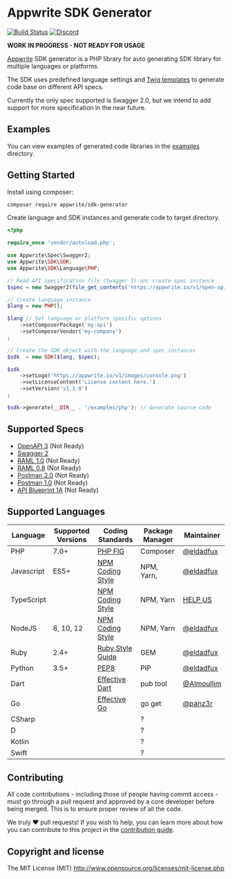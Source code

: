 # Appwrite SDK Generator

[![Build Status](https://travis-ci.org/appwrite/sdk-generator.svg?branch=master)](https://travis-ci.org/appwrite/sdk-generator)
[![Discord](https://img.shields.io/discord/564160730845151244)](https://discord.gg/GSeTUeA)

**WORK IN PROGRESS - NOT READY FOR USAGE**

[Appwrite](https://appwrite.io) SDK generator is a PHP library for auto generating SDK library for multiple languages or platforms.

The SDK uses predefined language settings and [Twig templates](https://twig.symfony.com/) to generate code base on different API specs.

Currently the only spec supported is Swagger 2.0, but we intend to add support for more specification in the near future. 

## Examples

You can view examples of generated code libraries in the [examples](examples) directory.

## Getting Started

Install using composer:
```bash
composer require appwrite/sdk-generator
```

Create language and SDK instances and generate code to target directory.

```php
<?php

require_once 'vendor/autoload.php';

use Appwrite\Spec\Swagger2;
use Appwrite\SDK\SDK;
use Appwrite\SDK\Language\PHP;

// Read API specification file (Swagger 2) anc create spec instance
$spec = new Swagger2(file_get_contents('https://appwrite.io/v1/open-api-2.json?extension=1'));

// Create language instance
$lang = new PHP();

$lang // Set language or platform specific options
    ->setComposerPackage('my-api')
    ->setComposerVendor('my-company')
;

// Create the SDK object with the language and spec instances
$sdk  = new SDK($lang, $spec);

$sdk
    ->setLogo('https://appwrite.io/v1/images/console.png')
    ->setLicenseContent('License content here.')
    ->setVersion('v1.1.0')
;

$sdk->generate(__DIR__ . '/examples/php'); // Generate source code

```

## Supported Specs

* [OpenAPI 3](https://github.com/OAI/OpenAPI-Specification/blob/master/versions/3.0.2.md) (Not Ready)
* [Swagger 2](https://github.com/OAI/OpenAPI-Specification/blob/master/versions/2.0.md)
* [RAML 1.0](https://raml.org/) (Not Ready)
* [RAML 0.8](https://raml.org/) (Not Ready)
* [Postman 2.0](https://schema.getpostman.com/json/collection/v2.0.0/docs/index.html) (Not Ready)
* [Postman 1.0](https://schema.getpostman.com/json/collection/v1.0.0/docs/index.html) (Not Ready)
* [API Blueprint 1A](https://github.com/apiaryio/api-blueprint/blob/master/API%20Blueprint%20Specification.md) (Not Ready)

## Supported Languages

| Language   | Supported Versions  |  Coding Standards   |  Package Manager   |   Maintainer   |
|------------|---------------------|---------------------|--------------------|----------------|
| PHP        | 7.0+                | [PHP FIG]           | Composer           | [@eldadfux]    |
| Javascript | ES5+                | [NPM Coding Style]  | NPM, Yarn,         | [@eldadfux]    |
| TypeScript |                     | [NPM Coding Style]  | NPM, Yarn          | [HELP US](https://github.com/appwrite/sdk-generator/issues/20)               |
| NodeJS     | 8, 10, 12           | [NPM Coding Style]  | NPM, Yarn          | [@eldadfux]    |
| Ruby       | 2.4+                | [Ruby Style Guide]  | GEM                | [@eldadfux]    |
| Python     | 3.5+                | [PEP8]              | PIP                | [@eldadfux]    |
| Dart       |                     | [Effective Dart]    | pub tool           | [@Almoullim]   |
| Go         |                     | [Effective Go]      | go get             | [@panz3r]      |
| CSharp     |                     |                     | ?                  |                |
| D          |                     |                     | ?                  |                |
| Kotlin     |                     |                     | ?                  |                |
| Swift      |                     |                     | ?                  |                |

[@Almoullim]:       https://github.com/Almoullim
[@eldadfux]:        https://github.com/eldadfux
[@panz3r]:          https://github.com/panz3r

[PHP FIG]:          https://www.php-fig.org/
[NPM Coding Style]: https://docs.npmjs.com/misc/coding-style
[NPM Coding Style]: https://docs.npmjs.com/misc/coding-style
[Ruby Style Guide]: https://github.com/rubocop-hq/ruby-style-guide
[PEP8]:             https://www.python.org/dev/peps/pep-0008/
[Effective Dart]:   https://dart.dev/guides/language/effective-dart/style
[Effective Go]:     https://golang.org/doc/effective_go.html

## Contributing

All code contributions - including those of people having commit access - must go through a pull request and approved by a core developer before being merged. This is to ensure proper review of all the code.

We truly ❤️ pull requests! If you wish to help, you can learn more about how you can contribute to this project in the [contribution guide](CONTRIBUTING.md).

## Copyright and license

The MIT License (MIT) http://www.opensource.org/licenses/mit-license.php
